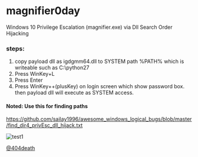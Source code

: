 # magnifier0day
Windows 10 Privilege Escalation (magnifier.exe) via Dll Search Order Hijacking

### steps:

1. copy payload dll as igdgmm64.dll to SYSTEM path %PATH% which is writeable such as C:\python27
2. Press WinKey+L  
3. Press Enter
4. Press WinKey++(plusKey) on login screen which show password box.<br>
then payload dll will execute as SYSTEM access.

#### Noted: Use this for finding paths 
https://github.com/sailay1996/awesome_windows_logical_bugs/blob/master/find_dir4_privEsc_dll_hijack.txt

![test1](https://github.com/sailay1996/magnifier0day/blob/master/Magnify_0day.jpg)

[@404death](https://twitter.com/404death)
